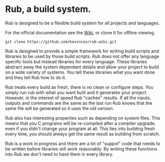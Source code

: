 # Rub, a build system.

Rub is designed to be a flexible build system for all projects and languages.

For the official documentation see the
[Wiki](https://github.com/kevincox/rub/wiki), or clone it for offline viewing.

	git clone https://github.com/kevincox/rub.wiki.git

Rub is designed to provide a simple framework for writing build scripts and
libraries to be used by those build scripts.  Rub does not offer any language
specific tools but instead libraries for every language.  These libraries
abstract away the system dependant details and allow your project to build on
a wide variety of systems.  You tell these libraries what you want done and they
tell Rub how to do it.

Rub treats every build as fresh, there is no clean or configure steps.  You
simply run rub with what you want built and it generates your project.  However,
in the interest of speed Rub "caches" results.  If all the inputs, outputs and
commands are the same as the last run Rub knows that the same file will be
generated so it uses the old version.

Rub also has interesting properties such as depending on system files.  This
means that you C programs will be re-compiled after a compiler upgrade, even if
you didn't change your program at all.  This ties into building fresh every
time, you should always get the same result as building from scratch.

Rub is a work in progress and there are a lot of "suppot" code that needs to be
written before libraries will work reasonably.  By writing these functions into
Rub we don't need to have them in every library.
